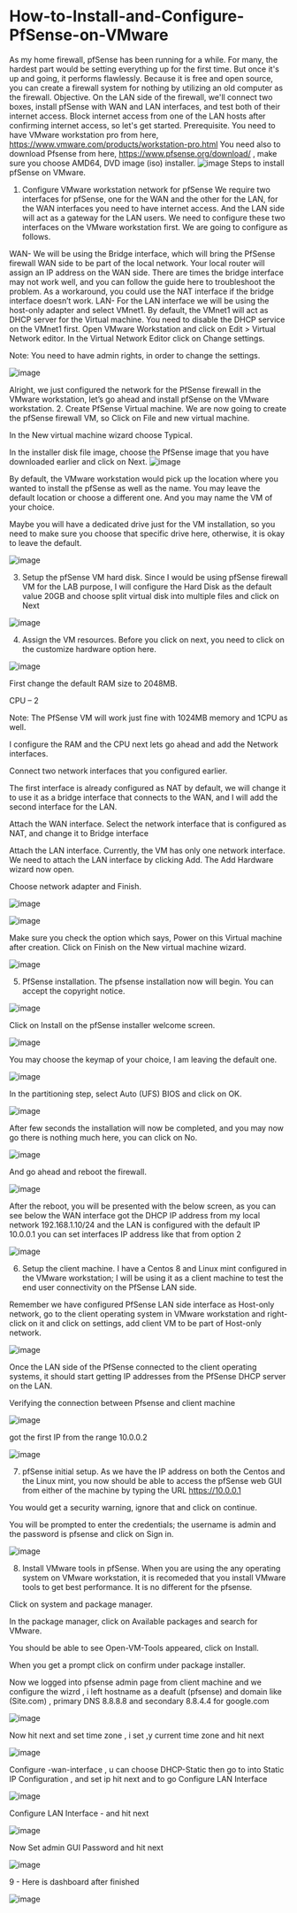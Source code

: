 # How-to-Install-and-Configure-PfSense-on-VMware
As my home firewall, pfSense has been running for a while. For many, the hardest part would be setting everything up for the first time. But once it's up and going, it performs flawlessly. Because it is free and open source, you can create a firewall system for nothing by utilizing an old computer as the firewall.
Objective.
On the LAN side of the firewall, we'll connect two boxes, install pfSense with WAN and LAN interfaces, and test both of their internet access. Block internet access from one of the LAN hosts after confirming internet access, so let's get started.
Prerequisite.
You need to have VMware workstation pro from here, https://www.vmware.com/products/workstation-pro.html 
You need also to download Pfsense from here, https://www.pfsense.org/download/ , make sure you choose AMD64, DVD image (iso) installer.
![image](https://user-images.githubusercontent.com/123830641/236872699-e98818da-52cd-4158-80aa-06508aa6ef45.png)
Steps to install pfSense on VMware.
1. Configure VMware workstation network for pfSense
We require two interfaces for pfSense, one for the WAN and the other for the LAN, for the WAN interfaces you need to have internet access. And the LAN side will act as a gateway for the LAN users. We need to configure these two interfaces on the VMware workstation first.
We are going to configure as follows.

WAN- We will be using the Bridge interface, which will bring the PfSense firewall WAN side to be part of the local network. Your local router will assign an IP address on the WAN side. There are times the bridge interface may not work well, and you can follow the guide here to troubleshoot the problem. As a workaround, you could use the NAT interface if the bridge interface doesn’t work.
LAN- For the LAN interface we will be using the host-only adapter and select VMnet1. By default, the VMnet1 will act as DHCP server for the Virtual machine. You need to disable the DHCP service on the VMnet1 first.
Open VMware Workstation and click on Edit > Virtual Network editor. In the Virtual Network Editor click on Change settings.

Note: You need to have admin rights, in order to change the settings.

![image](https://user-images.githubusercontent.com/123830641/236873080-d0d33fb5-8265-48b2-9c3a-261ba8ce3c12.png)

Alright, we just configured the network for the PfSense firewall in the VMware workstation, let’s go ahead and install pfSense on the VMware workstation.
2. Create PfSense Virtual machine.
We are now going to create the pfSense firewall VM, so Click on File and new virtual machine.

In the New virtual machine wizard choose Typical.

In the installer disk file image, choose the PfSense image that you have downloaded earlier and click on Next.
![image](https://user-images.githubusercontent.com/123830641/236873519-fac420f9-562f-4025-8412-d6186eb5b387.png)

By default, the VMware workstation would pick up the location where you wanted to install the pfSense as well as the name. You may leave the default location or choose a different one. And you may name the VM of your choice.

Maybe you will have a dedicated drive just for the VM installation, so you need to make sure you choose that specific drive here, otherwise, it is okay to leave the default.

![image](https://user-images.githubusercontent.com/123830641/236873850-bed42ed2-c0e7-445b-889a-be760fca581f.png)


3. Setup the pfSense VM hard disk.
Since I would be using pfSense firewall VM for the LAB purpose, I will configure the Hard Disk as the default value 20GB and choose split virtual disk into multiple files and click on Next

![image](https://user-images.githubusercontent.com/123830641/236874184-c524788c-15ab-4274-95d5-e828b07e5c93.png)


4. Assign the VM resources.
Before you click on next, you need to click on the customize hardware option here.

![image](https://user-images.githubusercontent.com/123830641/236874328-fec6b490-3015-4741-a6bf-76a52c10bfad.png)


First change the default RAM size to 2048MB.

CPU – 2

Note: The PfSense VM will work just fine with 1024MB memory and 1CPU as well.

I configure the RAM and the CPU next lets go ahead and add the Network interfaces.

Connect two network interfaces that you configured earlier.

The first interface is already configured as NAT by default, we will change it to use it as a bridge interface that connects to the WAN, and I will add the second interface for the LAN.

Attach the WAN interface.
Select the network interface that is configured as NAT, and change it to Bridge interface

Attach the LAN interface.
Currently, the VM has only one network interface. We need to attach the LAN interface by clicking Add. The Add Hardware wizard now open.

Choose network adapter and Finish.

![image](https://user-images.githubusercontent.com/123830641/236874530-dbe91d4f-d8e4-481f-b4e0-17145c664481.png)


![image](https://user-images.githubusercontent.com/123830641/236874724-a72c1207-fedc-41f4-846e-e13fc8408bfc.png)

Make sure you check the option which says, Power on this Virtual machine after creation. Click on Finish on the New virtual machine wizard.


![image](https://user-images.githubusercontent.com/123830641/236874868-2dd3589d-d113-49e4-a351-6cbcac418238.png)



5. PfSense installation.
The pfsense installation now will begin. You can accept the copyright notice.

![image](https://user-images.githubusercontent.com/123830641/236876096-5b35d33f-571c-4080-8225-f6ed505f3b51.png)


Click on Install on the pfSense installer welcome screen.


![image](https://user-images.githubusercontent.com/123830641/236876182-9754f703-d0ad-40b4-981c-a3ed793c1b2e.png)


You may choose the keymap of your choice, I am leaving the default one.

![image](https://user-images.githubusercontent.com/123830641/236876270-a793e861-e077-45ea-a5be-d6033b45a06a.png)

In the partitioning step, select Auto (UFS) BIOS and click on OK.

![image](https://user-images.githubusercontent.com/123830641/236876382-26293a15-e68b-4bea-9587-824dca31bba9.png)



After few seconds the installation will now be completed, and you may now go there is nothing much here, you can click on No.

![image](https://user-images.githubusercontent.com/123830641/236876587-1dc7a3be-0001-42f2-b8cb-91a4e86805b6.png)

And go ahead and reboot the firewall.


![image](https://user-images.githubusercontent.com/123830641/236876699-6ec96ce5-f082-405f-882e-9c90bc7a38f1.png)


After the reboot, you will be presented with the below screen, as you can see below the WAN interface got the DHCP IP address from my local network 192.168.1.10/24 and the LAN is configured with the default IP 10.0.0.1  you can set interfaces IP address like that from option 2

![image](https://user-images.githubusercontent.com/123830641/236877366-8f37c9d0-015f-4a93-b410-f48a9b301007.png)


6. Setup the client machine.
I have a Centos 8 and Linux mint configured in the VMware workstation; I will be using it as a client machine to test the end user connectivity on the PfSense LAN side.

Remember we have configured PfSense LAN side interface as Host-only network, go to the client operating system in VMware workstation and right-click on it and click on settings, add client VM to be part of Host-only network.

![image](https://user-images.githubusercontent.com/123830641/236877894-3c718bb4-18b1-441f-b909-5059546487a0.png)

Once the LAN side of the PfSense connected to the client operating systems, it should start getting IP addresses from the PfSense DHCP server on the LAN.

Verifying the connection between Pfsense and client machine 

![image](https://user-images.githubusercontent.com/123830641/236878174-f195db1d-9aef-4e23-b916-82ad19fd7f1f.png)


got the first IP from the range 10.0.0.2 

![image](https://user-images.githubusercontent.com/123830641/236878335-2ecf54c7-176f-4367-8905-c9e7824a681a.png)

7. pfSense initial setup.
As we have the IP address on both the Centos and the Linux mint, you now should be able to access the pfSense web GUI from either of the machine by typing the URL https://10.0.0.1

You would get a security warning, ignore that and click on continue.

You will be prompted to enter the credentials; the username is admin and the password is pfsense and click on Sign in.


![image](https://user-images.githubusercontent.com/123830641/236878538-ecd0e3bf-cb96-4b5e-8004-0bc4f3c8c850.png)

8. Install VMware tools in pfSense.
When you are using the any operating system on VMware workstation, it is recomeded that you install VMware tools to get best performance.  It is no different for the pfsense.

Click on system and package manager.

In the package manager, click on Available packages and search for VMware.

You should be able to see Open-VM-Tools appeared, click on Install.

When you get a prompt click on confirm under package installer.

Now we logged into pfsense admin page from client machine and we configure the wizrd , i left hostname as a deafult (pfsense) and domain like (Site.com) , primary DNS 8.8.8.8 and secondary 8.8.4.4 for google.com 

![image](https://user-images.githubusercontent.com/123830641/236883427-c538c9d8-c475-4213-811c-32f64a2d99d0.png)


Now hit next and set time zone , i set ,y current time zone and hit next

![image](https://user-images.githubusercontent.com/123830641/236883771-5bf2c439-3ad8-4b5f-a768-9b2d678b8ac4.png)

Configure -wan-interface , u can choose DHCP-Static then go to into Static IP Configuration , and set ip hit next and to go Configure LAN Interface


![image](https://user-images.githubusercontent.com/123830641/236884463-26a0b7e2-60be-484f-9393-905ce73b686e.png)


Configure LAN Interface - and hit next
 
 ![image](https://user-images.githubusercontent.com/123830641/236884623-fee3526e-df53-46ec-afaf-3ad73051767a.png)

Now Set admin GUI Password and hit next 

![image](https://user-images.githubusercontent.com/123830641/236884926-34fcb4c7-1a78-4349-93c9-bf8a3189864a.png)



9 - Here is dashboard after finished 

![image](https://user-images.githubusercontent.com/123830641/236903117-9e2e18d8-2909-4fc9-bb46-ac6ae7edab82.png)






